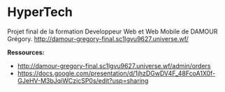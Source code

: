 # HyperTech

Projet final de la formation Developpeur Web et Web Mobile de DAMOUR Grégory.
http://damour-gregory-final.sc1lgvu9627.universe.wf/

**Ressources:**

 - http://damour-gregory-final.sc1lgvu9627.universe.wf/admin/orders
 - https://docs.google.com/presentation/d/1jhzDGwDV4F_48FcoA1X0f-GJeHV-M3bJqiWCzicSP0s/edit?usp=sharing
  

